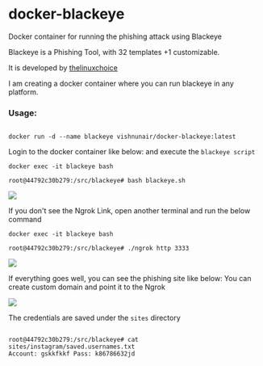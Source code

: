 # docker-blackeye
Docker container for running the phishing attack using Blackeye

Blackeye is a Phishing Tool, with 32 templates +1 customizable.

It is developed by [thelinuxchoice](https://github.com/thelinuxchoice/blackeye)

I am creating a docker container where you can run blackeye in any platform.

### Usage:

```

docker run -d --name blackeye vishnunair/docker-blackeye:latest

```

Login to the docker container like below: and execute the `blackeye script`

```
docker exec -it blackeye bash

root@44792c30b279:/src/blackeye# bash blackeye.sh

```

![](https://i.imgur.com/zD4kkHk.png)

If you don't see the Ngrok Link, open another terminal and run the below command

```
docker exec -it blackeye bash

root@44792c30b279:/src/blackeye# ./ngrok http 3333

```

![](https://i.imgur.com/oc2MQ0o.png)

If everything goes well, you can see the phishing site like below: You can create custom domain and point it to the Ngrok

![](https://i.imgur.com/mwYWNvU.png)


The credentials are saved under the `sites` directory

```

root@44792c30b279:/src/blackeye# cat sites/instagram/saved.usernames.txt
Account: gskkfkkf Pass: k86786632jd


```
